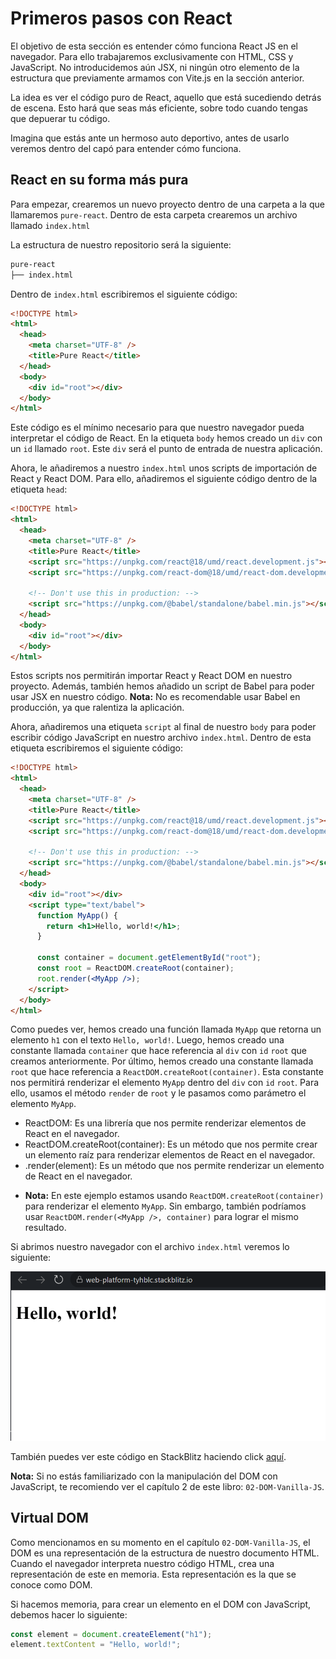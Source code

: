 # Primeros pasos con React

El objetivo de esta sección es entender cómo funciona React JS en el navegador. Para ello trabajaremos exclusivamente con HTML, CSS y JavaScript. No introducidemos aún JSX, ni ningún otro elemento de la estructura que previamente armamos con Vite.js en la sección anterior.

La idea es ver el código puro de React, aquello que está sucediendo detrás de escena. Esto hará que seas más eficiente, sobre todo cuando tengas que depuerar tu código.

Imagina que estás ante un hermoso auto deportivo, antes de usarlo veremos dentro del capó para entender cómo funciona.

## React en su forma más pura

Para empezar, crearemos un nuevo proyecto dentro de una carpeta a la que llamaremos `pure-react`. Dentro de esta carpeta crearemos un archivo llamado `index.html`

La estructura de nuestro repositorio será la siguiente:

```bash
pure-react
├── index.html
```

Dentro de `index.html` escribiremos el siguiente código:

```html
<!DOCTYPE html>
<html>
  <head>
    <meta charset="UTF-8" />
    <title>Pure React</title>
  </head>
  <body>
    <div id="root"></div>
  </body>
</html>
```

Este código es el mínimo necesario para que nuestro navegador pueda interpretar el código de React. En la etiqueta `body` hemos creado un `div` con un `id` llamado `root`. Este `div` será el punto de entrada de nuestra aplicación.

Ahora, le añadiremos a nuestro `index.html` unos scripts de importación de React y React DOM. Para ello, añadiremos el siguiente código dentro de la etiqueta `head`:

```html
<!DOCTYPE html>
<html>
  <head>
    <meta charset="UTF-8" />
    <title>Pure React</title>
    <script src="https://unpkg.com/react@18/umd/react.development.js"></script>
    <script src="https://unpkg.com/react-dom@18/umd/react-dom.development.js"></script>

    <!-- Don't use this in production: -->
    <script src="https://unpkg.com/@babel/standalone/babel.min.js"></script>
  </head>
  <body>
    <div id="root"></div>
  </body>
</html>
```

Estos scripts nos permitirán importar React y React DOM en nuestro proyecto. Además, también hemos añadido un script de Babel para poder usar JSX en nuestro código. **Nota:** No es recomendable usar Babel en producción, ya que ralentiza la aplicación.

Ahora, añadiremos una etiqueta `script` al final de nuestro `body` para poder escribir código JavaScript en nuestro archivo `index.html`. Dentro de esta etiqueta escribiremos el siguiente código:

```html
<!DOCTYPE html>
<html>
  <head>
    <meta charset="UTF-8" />
    <title>Pure React</title>
    <script src="https://unpkg.com/react@18/umd/react.development.js"></script>
    <script src="https://unpkg.com/react-dom@18/umd/react-dom.development.js"></script>

    <!-- Don't use this in production: -->
    <script src="https://unpkg.com/@babel/standalone/babel.min.js"></script>
  </head>
  <body>
    <div id="root"></div>
    <script type="text/babel">
      function MyApp() {
        return <h1>Hello, world!</h1>;
      }

      const container = document.getElementById("root");
      const root = ReactDOM.createRoot(container);
      root.render(<MyApp />);
    </script>
  </body>
</html>
```

Como puedes ver, hemos creado una función llamada `MyApp` que retorna un elemento `h1` con el texto `Hello, world!`. Luego, hemos creado una constante llamada `container` que hace referencia al `div` con `id` `root` que creamos anteriormente. Por último, hemos creado una constante llamada `root` que hace referencia a `ReactDOM.createRoot(container)`. Esta constante nos permitirá renderizar el elemento `MyApp` dentro del `div` con `id` `root`. Para ello, usamos el método `render` de `root` y le pasamos como parámetro el elemento `MyApp`.

* ReactDOM: Es una librería que nos permite renderizar elementos de React en el navegador.
* ReactDOM.createRoot(container): Es un método que nos permite crear un elemento raíz para renderizar elementos de React en el navegador.
* .render(element): Es un método que nos permite renderizar un elemento de React en el navegador.

- **Nota:** En este ejemplo estamos usando `ReactDOM.createRoot(container)` para renderizar el elemento `MyApp`. Sin embargo, también podríamos usar `ReactDOM.render(<MyApp />, container)` para lograr el mismo resultado.

Si abrimos nuestro navegador con el archivo `index.html` veremos lo siguiente:

![1702012322679](image/04-Primeros-pasos-con-React/1702012322679.png)

También puedes ver este código en StackBlitz haciendo click [aquí](https://stackblitz.com/edit/web-platform-tyhblc?file=script.js).


**Nota:** Si no estás familiarizado con la manipulación del DOM con JavaScript, te recomiendo ver el capítulo 2 de este libro: `02-DOM-Vanilla-JS`.

## Virtual DOM

Como mencionamos en su momento en el capítulo `02-DOM-Vanilla-JS`, el DOM es una representación de la estructura de nuestro documento HTML. Cuando el navegador interpreta nuestro código HTML, crea una representación de este en memoria. Esta representación es la que se conoce como DOM.

Si hacemos memoria, para crear un elemento en el DOM con JavaScript, debemos hacer lo siguiente:

```js
const element = document.createElement("h1");
element.textContent = "Hello, world!";
```




